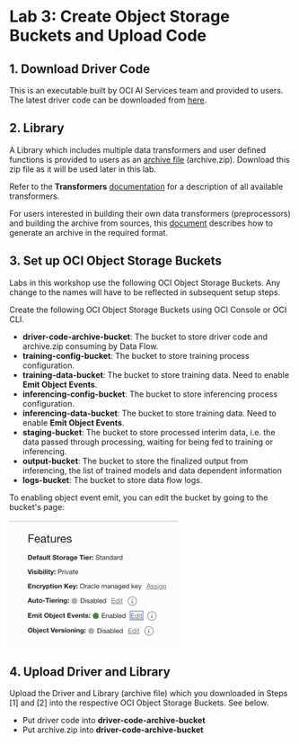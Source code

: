 Lab 3: Create Object Storage Buckets and Upload Code
===

## 1. Download Driver Code

This is an executable built by OCI AI Services team and provided to users. The latest driver code can be downloaded from [here](https://github.com/bug-catcher/oci-data-science-ai-samples/blob/master/ai_services/anomaly_detection/data_preprocessing_examples/oci_data_flow_based_examples/example_code/df_driver.py).

## 2. Library

A Library which includes multiple data transformers and user defined functions is provided to users as an [archive file](https://objectstorage.us-phoenix-1.oraclecloud.com/p/kUGPXE9HB_BtgpCqe7jyOUUD_rorNiHD0HWsIR52r4KN4axrHpidLnBo4y1Nsnb-/n/ax3dvjxgkemg/b/archive-bucket/o/archive.zip) (archive.zip).  Download this zip file as it will be used later in this lab.

Refer to the **Transformers** [documentation](../optional/Introduction-to-Transformers-for-Data-Preprocessing.md) for a description of all available transformers.

For users interested in building their own data transformers (preprocessors) and building the archive from sources, this [document](https://github.com/bug-catcher/oci-data-science-ai-samples/blob/master/ai_services/anomaly_detection/data_preprocessing_examples/oci_data_flow_based_examples/prepackaged_dataflow_applications.md) describes how to generate an archive in the required format.

## 3. Set up OCI Object Storage Buckets

Labs in this workshop use the following OCI Object Storage Buckets. Any change to the names will have to be reflected in subsequent setup steps.

Create the following OCI Object Storage Buckets using OCI Console or OCI CLI.

*   **driver-code-archive-bucket**: The bucket to store driver code and archive.zip consuming by Data Flow.
*   **training-config-bucket**: The bucket to store training process configuration.
*   **training-data\-bucket**: The bucket to store training data. Need to enable **Emit Object Events**.
*   **inferencing-config-bucket**: The bucket to store inferencing process configuration.
*   **inferencing-data-bucket**: The bucket to store training data. Need to enable **Emit Object Events**.
*   **staging-bucket**: The bucket to store processed interim data, i.e. the data passed through processing, waiting for being fed to training or inferencing. 
*   **output-bucket**: The bucket to store the finalized output from inferencing, the list of trained models and data dependent information
*   **logs-bucket**: The bucket to store data flow logs.

To enabling object event emit, you can edit the bucket by going to the bucket's page:

![](./images/Prepare-OS1.png)

## 4. Upload Driver and Library

Upload the Driver and Library (archive file) which you downloaded in Steps [1] and [2] into the respective OCI Object Storage Buckets. See below.

*   Put driver code into **driver-code-archive-bucket**
*   Put archive.zip into **driver-code-archive-bucket**
